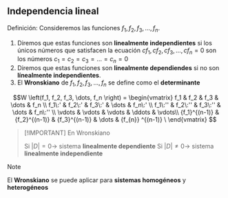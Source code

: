 ## Independencia lineal

Definición: Consideremos las funciones $f_1, f_2, f_3, \dots, f_n$.

1. Diremos que estas funciones son **linealmente independientes** si los únicos números que satisfacen la ecuación $cf_1, cf_2, cf_3, \dots, cf_n = 0$ son los números $c_1 = c_2 = c_3 = \dots = c_n = 0$
2. Diremos que estas funciones son **linealmente dependiendes** si no son **línealmente independientes**.
3. El **Wronskiano** de $f_1, f_2, f_3, \dots, f_n$ se define como el **determinante**

$$W \left(f_1, f_2, f_3, \dots, f_n \right) = 
\begin{vmatrix}
f_1           & f_2           & f_3           & \dots  & f_n \\
f_1\:'        & f_2\:'        & f_3\:'        & \dots  & f_n\:' \\
f_1\:''       & f_2\:''       & f_3\:''       & \dots  & f_n\:'' \\
\vdots        & \vdots        & \vdots        & \ddots & \vdots\\
{f_1}^{(n-1)} & {f_2}^{(n-1)} & {f_3}^{(n-1)} & \dots  & {f_{n}} ^{(n-1)} \
\end{vmatrix} $$

> [!IMPORTANT] En Wronskiano
> 
> Si $|D| = 0 \to$ sistema **linealmente dependiente**
> Si $|D| \neq 0 \to$ sistema **linealmente independiente**

> [!NOTE]
> 
> El **Wronskiano** se puede aplicar para **sistemas homogéneos** y **heterogéneos**
